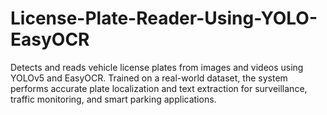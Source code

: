 # License-Plate-Reader-Using-YOLO-EasyOCR
Detects and reads vehicle license plates from images and videos using YOLOv5 and EasyOCR. Trained on a real-world dataset, the system performs accurate plate localization and text extraction for surveillance, traffic monitoring, and smart parking applications.
